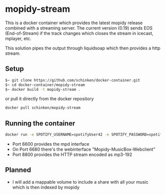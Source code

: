 # mopidy-stream

This is a docker container which provides the latest mopidy release combined with a streaming server. The current version (0.19) sends EOS (End-of-Stream) if the track changes which closes the stream in icecast, mplayer, etc. 

This solution pipes the output through liquidsoap which then provides a http stream.

## Setup

```bash
$~ git clone https://github.com/schinken/docker-container.git
$~ cd docker-container/mopidy-stream
$~ docker build -t mopidy-stream .
```

or pull it directly from the docker repository

```bash
docker pull schinken/mopidy-stream
```

## Running the container

```bash
docker run -e SPOTIFY_USERNAME=spotifyUser42 -e SPOTIFY_PASSWORD=spotifyPassword123 -p 6600:6600 -p 6680:6680 -p 8800:8800 -t schinken/mopidy-stream:latest
```

* Port 6600 provides the mpd interface
* On Port 6680 there's the webinterface "Mopidy-MusicBox-Webclient"
* Port 8800 provides the HTTP stream encoded as mp3-192


## Planned

* I will add a mappable volume to include a share with all your music which is then indexed by mopidy

